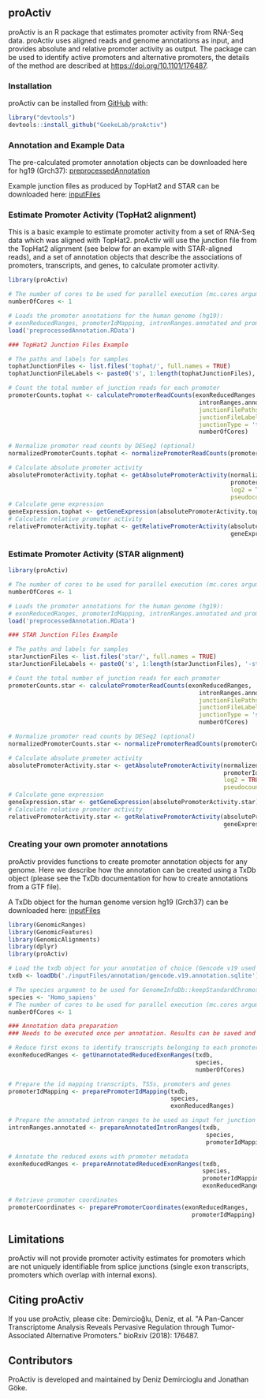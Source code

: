 
<!-- README.md is generated from README.Rmd. Please edit that file -->
proActiv
--------

<!-- badges: start -->
<!-- badges: end -->
proActiv is an R package that estimates promoter activity from RNA-Seq data. proActiv uses aligned reads and genome annotations as input, and provides absolute and relative promoter activity as output. The package can be used to identify active promoters and alternative promoters, the details of the method are described at <https://doi.org/10.1101/176487>.

### Installation

proActiv can be installed from [GitHub](https://github.com/) with:

``` r
library("devtools")
devtools::install_github("GoekeLab/proActiv")
```

### Annotation and Example Data

The pre-calculated promoter annotation objects can be downloaded here for hg19 (Grch37): [preprocessedAnnotation](https://drive.google.com/drive/folders/1dtuP2QIKBTIQd8HecUmDZz2fCI_VaLMl?usp=sharing)

Example junction files as produced by TopHat2 and STAR can be downloaded here: [inputFiles](https://drive.google.com/drive/folders/1R8sI97h1ZTdyxbQxG4latR9xN9FF2tq8?usp=sharing)

### Estimate Promoter Activity (TopHat2 alignment)

This is a basic example to estimate promoter activity from a set of RNA-Seq data which was aligned with TopHat2. proActiv will use the junction file from the TopHat2 alignment (see below for an example with STAR-aligned reads), and a set of annotation objects that describe the associations of promoters, transcripts, and genes, to calculate promoter activity.

``` r
library(proActiv)

# The number of cores to be used for parallel execution (mc.cores argument for parallel::mclappy), optional
numberOfCores <- 1

# Loads the promoter annotations for the human genome (hg19):
# exonReducedRanges, promoterIdMapping, intronRanges.annotated and promoterCoordinates
load('preprocessedAnnotation.RData')

### TopHat2 Junction Files Example 

# The paths and labels for samples
tophatJunctionFiles <- list.files('tophat/', full.names = TRUE)
tophatJunctionFileLabels <- paste0('s', 1:length(tophatJunctionFiles), '-tophat')

# Count the total number of junction reads for each promoter
promoterCounts.tophat <- calculatePromoterReadCounts(exonReducedRanges, 
                                                      intronRanges.annotated, 
                                                      junctionFilePaths = tophatJunctionFiles, 
                                                      junctionFileLabels =  tophatJunctionFileLabels, 
                                                      junctionType = 'tophat', 
                                                      numberOfCores)

# Normalize promoter read counts by DESeq2 (optional)
normalizedPromoterCounts.tophat <- normalizePromoterReadCounts(promoterCounts.tophat)

# Calculate absolute promoter activity
absolutePromoterActivity.tophat <- getAbsolutePromoterActivity(normalizedPromoterCounts.tophat, 
                                                               promoterIdMapping, 
                                                               log2 = TRUE, 
                                                               pseudocount = 1)
# Calculate gene expression
geneExpression.tophat <- getGeneExpression(absolutePromoterActivity.tophat)
# Calculate relative promoter activity
relativePromoterActivity.tophat <- getRelativePromoterActivity(absolutePromoterActivity.tophat, 
                                                               geneExpression.tophat)
```

### Estimate Promoter Activity (STAR alignment)

``` r
library(proActiv)

# The number of cores to be used for parallel execution (mc.cores argument for parallel::mclappy), optional
numberOfCores <- 1

# Loads the promoter annotations for the human genome (hg19):
# exonReducedRanges, promoterIdMapping, intronRanges.annotated and promoterCoordinates
load('preprocessedAnnotation.RData')

### STAR Junction Files Example 

# The paths and labels for samples
starJunctionFiles <- list.files('star/', full.names = TRUE)
starJunctionFileLabels <- paste0('s', 1:length(starJunctionFiles), '-star')

# Count the total number of junction reads for each promoter
promoterCounts.star <- calculatePromoterReadCounts(exonReducedRanges, 
                                                      intronRanges.annotated, 
                                                      junctionFilePaths = starJunctionFiles, 
                                                      junctionFileLabels =  starJunctionFileLabels, 
                                                      junctionType = 'star', 
                                                      numberOfCores)

# Normalize promoter read counts by DESeq2 (optional)
normalizedPromoterCounts.star <- normalizePromoterReadCounts(promoterCounts.star)

# Calculate absolute promoter activity
absolutePromoterActivity.star <- getAbsolutePromoterActivity(normalizedPromoterCounts.star, 
                                                             promoterIdMapping, 
                                                             log2 = TRUE, 
                                                             pseudocount = 1)
# Calculate gene expression
geneExpression.star <- getGeneExpression(absolutePromoterActivity.star)
# Calculate relative promoter activity
relativePromoterActivity.star <- getRelativePromoterActivity(absolutePromoterActivity.star, 
                                                             geneExpression.tophat)
```

### Creating your own promoter annotations

proActiv provides functions to create promoter annotation objects for any genome. Here we describe how the annotation can be created using a TxDb object (please see the TxDb documentation for how to create annotations from a GTF file).

A TxDb object for the human genome version hg19 (Grch37) can be downloaded here: [inputFiles](https://drive.google.com/drive/folders/1R8sI97h1ZTdyxbQxG4latR9xN9FF2tq8?usp=sharing)

``` r
library(GenomicRanges)
library(GenomicFeatures)
library(GenomicAlignments)
library(dplyr)
library(proActiv)

# Load the txdb object for your annotation of choice (Gencode v19 used here)
txdb <- loadDb('./inputFiles/annotation/gencode.v19.annotation.sqlite')

# The species argument to be used for GenomeInfoDb::keepStandardChromosomes
species <- 'Homo_sapiens'
# The number of cores to be used for parallel execution (mc.cores argument for parallel::mclappy), optional
numberOfCores <- 1

### Annotation data preparation
### Needs to be executed once per annotation. Results can be saved and loaded later for reuse 

# Reduce first exons to identify transcripts belonging to each promoter
exonReducedRanges <- getUnannotatedReducedExonRanges(txdb, 
                                                     species,
                                                     numberOfCores)

# Prepare the id mapping transcripts, TSSs, promoters and genes
promoterIdMapping <- preparePromoterIdMapping(txdb, 
                                              species,
                                              exonReducedRanges)

# Prepare the annotated intron ranges to be used as input for junction read counting
intronRanges.annotated <- prepareAnnotatedIntronRanges(txdb, 
                                                        species, 
                                                        promoterIdMapping)

# Annotate the reduced exons with promoter metadata
exonReducedRanges <- prepareAnnotatedReducedExonRanges(txdb, 
                                                       species, 
                                                       promoterIdMapping, 
                                                       exonReducedRanges)

# Retrieve promoter coordinates 
promoterCoordinates <- preparePromoterCoordinates(exonReducedRanges,
                                                    promoterIdMapping)
```

Limitations
-----------

proActiv will not provide promoter activity estimates for promoters which are not uniquely identifiable from splice junctions (single exon transcripts, promoters which overlap with internal exons).

Citing proActiv
---------------

If you use proActiv, please cite: Demircioğlu, Deniz, et al. "A Pan-Cancer Transcriptome Analysis Reveals Pervasive Regulation through Tumor-Associated Alternative Promoters." bioRxiv (2018): 176487.

Contributors
------------

ProActiv is developed and maintained by Deniz Demircioglu and Jonathan Göke.
